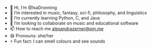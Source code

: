 - 👋 Hi, I’m @IsaDronning
- 👀 I’m interested in music, fantasy, sci-fi, philosophy, and linguistics
- 🌱 I’m currently learning Python, C, and Java
- 💞️ I’m looking to collaborate on music and educational software
- 📫 How to reach me alexandrazerner@pm.me
- 😄 Pronouns: she/her
- ⚡ Fun fact: I can smell colours and see sounds

<!---
IsaDronning/IsaDronning is a ✨ special ✨ repository because its `README.md` (this file) appears on your GitHub profile.
You can click the Preview link to take a look at your changes.
--->
